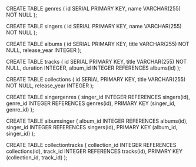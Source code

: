 CREATE TABLE genres (
    id SERIAL PRIMARY KEY,
    name VARCHAR(255) NOT NULL
);

CREATE TABLE singers (
    id SERIAL PRIMARY KEY,
    name VARCHAR(255) NOT NULL
);

CREATE TABLE albums (
    id SERIAL PRIMARY KEY,
    title VARCHAR(255) NOT NULL,
    release_year INTEGER
);

CREATE TABLE tracks (
    id SERIAL PRIMARY KEY,
    title VARCHAR(255) NOT NULL,
    duration INTEGER,
    album_id INTEGER REFERENCES albums(id)
);

CREATE TABLE collections (
    id SERIAL PRIMARY KEY,
    title VARCHAR(255) NOT NULL,
    release_year INTEGER
);

CREATE TABLE singergenres (
    singer_id INTEGER REFERENCES singers(id),
    genre_id INTEGER REFERENCES genres(id),
    PRIMARY KEY (singer_id, genre_id)
);

CREATE TABLE albumsinger (
    album_id INTEGER REFERENCES albums(id),
    singer_id INTEGER REFERENCES singers(id),
    PRIMARY KEY (album_id, singer_id)
);

CREATE TABLE collectiontracks (
    collection_id INTEGER REFERENCES collections(id),
    track_id INTEGER REFERENCES tracks(id),
    PRIMARY KEY (collection_id, track_id)
);